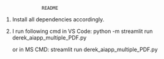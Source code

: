                   README

1. Install all dependencies accordingly.
   
3. I run following cmd in VS Code:
     python -m streamlit run derek_aiapp_multiple_PDF.py
   
   or in MS CMD:
     streamlit run derek_aiapp_multiple_PDF.py 
